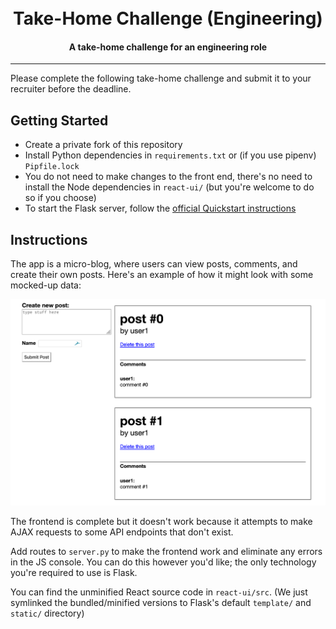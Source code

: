 <h1 align="center">
  <br>Take-Home Challenge (Engineering)<br>
</h1>

<h4 align="center">
  A take-home challenge for an engineering role
</h4>
<hr>

Please complete the following take-home challenge and submit it to your
recruiter before the deadline.

## Getting Started

* Create a private fork of this repository
* Install Python dependencies in `requirements.txt` or (if you use pipenv)
  `Pipfile.lock`
* You do not need to make changes to the front end, there's no need to install
  the Node dependencies in `react-ui/` (but you're welcome to do so if you
  choose)
* To start the Flask server, follow the [official Quickstart
  instructions](https://flask.palletsprojects.com/en/1.1.x/quickstart/)

## Instructions

The app is a micro-blog, where users can view posts, comments, and create their
own posts. Here's an example of how it might look with some mocked-up data:

![screenshot](screenshot.png)

The frontend is complete but it doesn't work because it attempts to make AJAX
requests to some API endpoints that don't exist.

Add routes to `server.py` to make the frontend work and eliminate any errors in the JS console.
You can do this however you'd like; the only technology you're required to use is Flask.

You can find the unminified React source code in `react-ui/src`. (We
just symlinked the bundled/minified versions to Flask's default `template/`
and `static/` directory)
